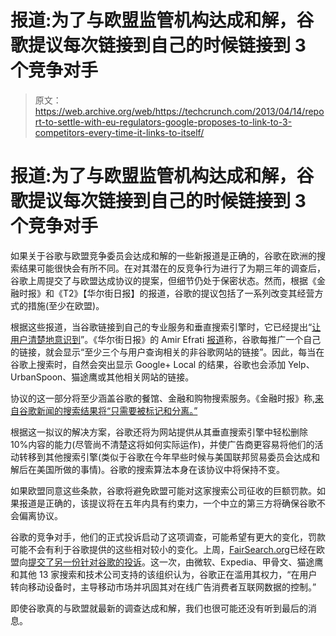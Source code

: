 # 报道:为了与欧盟监管机构达成和解，谷歌提议每次链接到自己的时候链接到 3 个竞争对手

> 原文：<https://web.archive.org/web/https://techcrunch.com/2013/04/14/report-to-settle-with-eu-regulators-google-proposes-to-link-to-3-competitors-every-time-it-links-to-itself/>

# 报道:为了与欧盟监管机构达成和解，谷歌提议每次链接到自己的时候链接到 3 个竞争对手

如果关于谷歌与欧盟竞争委员会达成和解的一些新报道是正确的，谷歌在欧洲的搜索结果可能很快会有所不同。在对其潜在的反竞争行为进行了为期三年的调查后，谷歌上周提交了与欧盟达成协议的提案，但细节仍处于保密状态。然而，根据《金融时报》和《T2》【华尔街日报】的报道，谷歌的提议包括了一系列改变其经营方式的措施(至少在欧盟)。

根据这些报道，当谷歌链接到自己的专业服务和垂直搜索引擎时，它已经提出“[让用户清楚地意识到](https://web.archive.org/web/20221205161758/http://online.wsj.com/article/SB10001424127887324240804578421043011099914.html)”。《华尔街日报》的 Amir Efrati [报道](https://web.archive.org/web/20221205161758/http://online.wsj.com/article/SB10001424127887324240804578421043011099914.html)称，谷歌每推广一个自己的链接，就会显示“至少三个与用户查询相关的非谷歌网站的链接”。因此，每当在谷歌上搜索时，自然会突出显示 Google+ Local 的结果，谷歌也会添加 Yelp、UrbanSpoon、猫途鹰或其他相关网站的链接。

协议的这一部分将至少涵盖谷歌的餐馆、金融和购物搜索服务。《金融时报》称,[来自谷歌新闻的搜索结果将“只需要被标记和分离。”](https://web.archive.org/web/20221205161758/http://www.ft.com/intl/cms/s/0/55e9cc1c-a35f-11e2-8f9c-00144feabdc0.html#axzz2QSSFdnzS)

根据这一拟议的解决方案，谷歌还将为网站提供从其垂直搜索引擎中轻松删除 10%内容的能力(尽管尚不清楚这将如何实际运作)，并使广告商更容易将他们的活动转移到其他搜索引擎(类似于谷歌在今年早些时候与美国联邦贸易委员会达成和解后在美国所做的事情)。谷歌的搜索算法本身在该协议中将保持不变。

如果欧盟同意这些条款，谷歌将避免欧盟可能对这家搜索公司征收的巨额罚款。如果报道是正确的，该提议将在五年内具有约束力，一个中立的第三方将确保谷歌不会偏离协议。

谷歌的竞争对手，他们的正式投诉启动了这项调查，可能希望有更大的变化，罚款可能不会有利于谷歌提供的这些相对较小的变化。上周，[FairSearch.org](https://web.archive.org/web/20221205161758/http://www.fairsearch.org/)已经在欧盟向[提交了另一份针对谷歌的投诉](https://web.archive.org/web/20221205161758/http://www.fairsearch.org/mobile/fairsearch-announces-complaint-in-eu-on-googles-anti-competitive-mobile-strategy/)。这一次，由微软、Expedia、甲骨文、猫途鹰和其他 13 家搜索和技术公司支持的该组织认为，谷歌正在滥用其权力，“在用户转向移动设备时，主导移动市场并巩固其对在线广告消费者互联网数据的控制。”

即使谷歌真的与欧盟就最新的调查达成和解，我们也很可能还没有听到最后的消息。